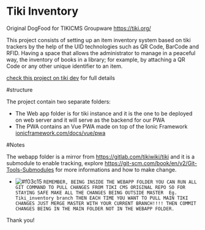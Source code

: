 # Tiki Inventory
Original DogFood for TIKICMS Groupware https://tiki.org/


This project consists of setting up an item inventory system based on tiki trackers by the help of the UID technologies such as QR Code, BarCode and RFID. Having a space that allows the administrator to manage in a peaceful way, the inventory of books in a library; for example, by attaching a QR Code or any other unique identifier to an item.

[check this project on tiki dev](https://tiki.org/tiki_inventory_project) for full details

#structure

The project contain two separate folders:
- The Web app folder is for tiki instance and it is the one to be deployed on web server and it will serve as the backend for our PWA
- The PWA contains an Vue PWA made on top of the Ionic Framework [ionicframework.com/docs/vue/pwa](https://ionicframework.com/docs/vue/pwa)

#Notes 

The webapp folder is a mirror from https://gitlab.com/tikiwiki/tiki and it is a submodule to enable tracking, explore https://git-scm.com/book/en/v2/Git-Tools-Submodules for more informations and how to make change.

- ![#f03c15](https://via.placeholder.com/15/f03c15/000000?text=+) `REMEMBER, BEING INSIDE THE WEBAPP FOLDER YOU CAN RUN ALL GIT COMMAND TO PULL CHANGES FROM TIKI CMS ORIGINAL REPO SO FOR STAYING SAFE MAKE ALL THE CHANGES BEING OUTSIDE MASTER  Eg. Tiki_inventory branch THEN EACH TIME YOU WANT TO PULL MAIN TIKI CHANGES JUST MERGE MASTER WITH YOUR CURRENT BRANCH!!!! THEN COMMIT CHANGES BEING IN THE MAIN FOLDER NOT IN THE WEBAPP FOLDER.`


Thank you!

